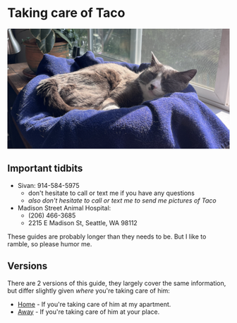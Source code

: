 <meta property="og:title" content="Taking care of Taco" />
<meta property="og:image" content="https://raw.githubusercontent.com/SivanMehta/taco/main/taco.png" />

# Taking care of Taco

![](taco.png "definetely mr. steal yo girl")

## Important tidbits

- Sivan: 914-584-5975
  - don't hesitate to call or text me if you have any questions
  - *also don't hesitate to call or text me to send me pictures of Taco*
- Madison Street Animal Hospital:
  - (206) 466-3685
  - 2215 E Madison St, Seattle, WA 98112

These guides are probably longer than they needs to be. But I like to ramble, so please humor me.

## Versions

There are 2 versions of this guide, they largely cover the same information, but differ slightly given _where_ you're taking care of him:

- [Home](./home.md) - If you're taking care of him at my apartment.
- [Away](./away.md) - If you're taking care of him at your place.
